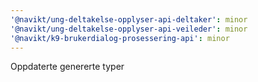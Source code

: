 ```yaml
---
'@navikt/ung-deltakelse-opplyser-api-deltaker': minor
'@navikt/ung-deltakelse-opplyser-api-veileder': minor
'@navikt/k9-brukerdialog-prosessering-api': minor
---
```


Oppdaterte genererte typer
